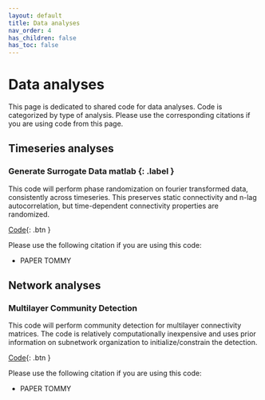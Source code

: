 ```yaml
---
layout: default
title: Data analyses
nav_order: 4
has_children: false
has_toc: false
---
```

# Data analyses

This page is dedicated to shared code for data analyses. Code is categorized by type of analysis. Please use the corresponding citations if you are using code from this page. 

## Timeseries analyses

### Generate Surrogate Data matlab {: .label }
This code will perform phase randomization on fourier transformed data, consistently across timeseries. This preserves static connectivity and n-lag autocorrelation, but time-dependent connectivity properties are randomized.

[Code](https://github.com/taabroeders/Recon_Dyn_MS/blob/main/Generate_surrogate.m){: .btn }

Please use the following citation if you are using this code:
- PAPER TOMMY

## Network analyses

### Multilayer Community Detection
This code will perform community detection for multilayer connectivity matrices. The code is relatively computationally inexpensive and uses prior information on subnetwork organization to initialize/constrain the detection.

[Code](https://github.com/taabroeders/Recon_Dyn_MS/blob/main/CommunityDetection.m){: .btn }

Please use the following citation if you are using this code:
- PAPER TOMMY

